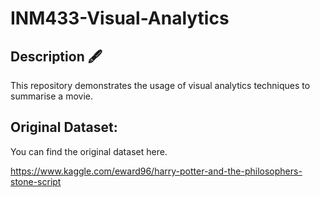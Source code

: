 # INM433-Visual-Analytics

## Description 🖋️

This repository demonstrates the usage of visual analytics techniques to summarise a movie.

## Original Dataset:

You can find the original dataset here.

https://www.kaggle.com/eward96/harry-potter-and-the-philosophers-stone-script
